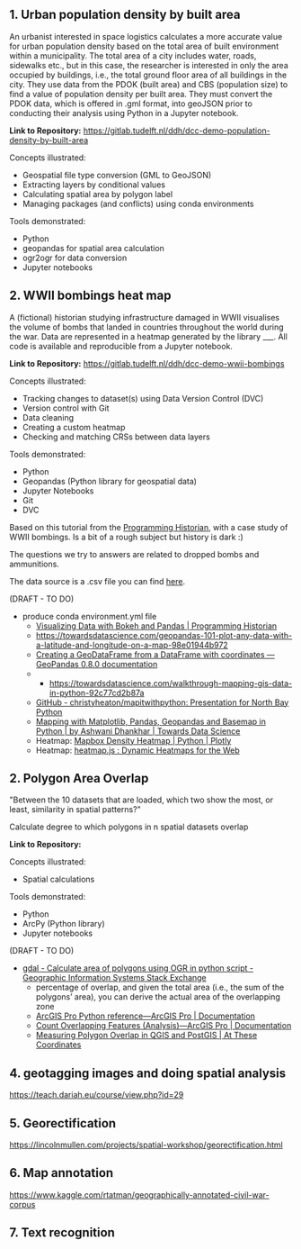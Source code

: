 ## 1. Urban population density by built area

An urbanist interested in space logistics calculates a more accurate value for urban population density based on the total area of built environment within a municipality. The total area of a city includes water, roads, sidewalks etc., but in this case, the researcher is interested in only the area occupied by buildings, i.e., the total ground floor area of all buildings in the city. They use data from the PDOK (built area) and CBS (population size) to find a value of population density per built area. They must convert the PDOK data, which is offered in .gml format, into geoJSON prior to conducting their analysis using Python in a Jupyter notebook.

**Link to Repository:** https://gitlab.tudelft.nl/ddh/dcc-demo-population-density-by-built-area

Concepts illustrated:
* Geospatial file type conversion (GML to GeoJSON)
* Extracting layers by conditional values
* Calculating spatial area by polygon label
* Managing packages (and conflicts) using conda environments

Tools demonstrated:
* Python 
* geopandas for spatial area calculation
* ogr2ogr for data conversion
* Jupyter notebooks

## 2. WWII bombings heat map

A (fictional) historian studying infrastructure damaged in WWII visualises the volume of bombs that landed in countries throughout the world during the war. Data are represented in a heatmap generated by the library ___. All code is available and reproducible from a Jupyter notebook.

**Link to Repository:** https://gitlab.tudelft.nl/ddh/dcc-demo-wwii-bombings

Concepts illustrated:
- Tracking changes to dataset(s) using Data Version Control (DVC)
- Version control with Git
- Data cleaning
- Creating a custom heatmap
- Checking and matching CRSs between data layers

Tools demonstrated:
- Python
- Geopandas (Python library for geospatial data)
- Jupyter Notebooks
- Git
- DVC

Based on this tutorial from the [Programming Historian](https://programminghistorian.org/en/lessons/visualizing-with-bokeh#creating-a-python-3-virtual-environment), with a case study of WWII bombings. Is a bit of a rough subject but history is dark :)

The questions we try to answers are related to dropped bombs and ammunitions.

The data source is a .csv file you can find [here](https://raw.githubusercontent.com/programminghistorian/ph-submissions/gh-pages/assets/visualizing-with-bokeh/thor_wwii.csv).

(DRAFT - TO DO)
- produce conda environment.yml file
	- [Visualizing Data with Bokeh and Pandas | Programming Historian](http://programminghistorian.github.io/ph-submissions/lessons/published/visualizing-with-bokeh#the-wwii-thor-dataset)
	- https://towardsdatascience.com/geopandas-101-plot-any-data-with-a-latitude-and-longitude-on-a-map-98e01944b972
	- [Creating a GeoDataFrame from a DataFrame with coordinates — GeoPandas 0.8.0 documentation](https://geopandas.org/gallery/create_geopandas_from_pandas.html)
	- - https://towardsdatascience.com/walkthrough-mapping-gis-data-in-python-92c77cd2b87a
	- [GitHub - christyheaton/mapitwithpython: Presentation for North Bay Python](https://github.com/christyheaton/mapitwithpython)
	- [Mapping with Matplotlib, Pandas, Geopandas and Basemap in Python | by Ashwani Dhankhar | Towards Data Science](https://towardsdatascience.com/mapping-with-matplotlib-pandas-geopandas-and-basemap-in-python-d11b57ab5dac)
	- Heatmap: [Mapbox Density Heatmap | Python | Plotly](https://plotly.com/python/mapbox-density-heatmaps/)
	- Heatmap: [heatmap.js : Dynamic Heatmaps for the Web](https://www.patrick-wied.at/static/heatmapjs/)

## 2. Polygon Area Overlap 

"Between the 10 datasets that are loaded, which two show the most, or least, similarity in spatial patterns?" 

Calculate degree to which polygons in n spatial datasets overlap

**Link to Repository:** 

Concepts illustrated:
- Spatial calculations

Tools demonstrated:
- Python
- ArcPy (Python library)
- Jupyter notebooks

(DRAFT - TO DO)
- [gdal - Calculate area of polygons using OGR in python script - Geographic Information Systems Stack Exchange](https://gis.stackexchange.com/questions/169186/calculate-area-of-polygons-using-ogr-in-python-script)
	- percentage of overlap, and given the total area (i.e., the sum of the polygons’ area), you can derive the actual area of the overlapping zone
	- [ArcGIS Pro Python reference—ArcGIS Pro | Documentation](https://pro.arcgis.com/en/pro-app/latest/arcpy/main/arcgis-pro-arcpy-reference.htm)
	- [Count Overlapping Features (Analysis)—ArcGIS Pro | Documentation](https://pro.arcgis.com/en/pro-app/latest/tool-reference/analysis/count-overlapping-features.htm)
	- [Measuring Polygon Overlap in QGIS and PostGIS | At These Coordinates](https://atcoordinates.info/2018/11/26/measuring-polygon-overlap-in-qgis-and-postgis/)


## 4. geotagging images and doing spatial analysis 

https://teach.dariah.eu/course/view.php?id=29

## 5. Georectification

https://lincolnmullen.com/projects/spatial-workshop/georectification.html

## 6. Map annotation

https://www.kaggle.com/rtatman/geographically-annotated-civil-war-corpus

## 7. Text recognition
